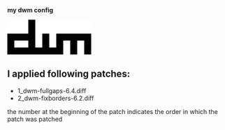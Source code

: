 **my dwm config**

![](dwm.png)

I applied following patches:
---
* 1_dwm-fullgaps-6.4.diff
* 2_dwm-fixborders-6.2.diff

the number at the beginning of the patch indicates the order in which the patch was patched
